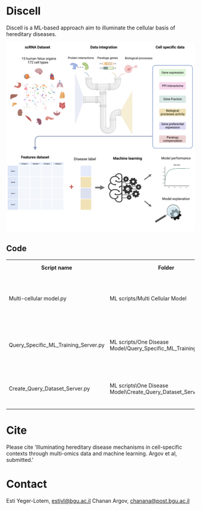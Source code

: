 # Discell
Discell is a ML-based approach aim to illuminate the cellular basis of hereditary diseases.

<img src="Concept Figure.png" alt="Concept Figure">

<h2>Code</h2>
<table>
  <tr>
    <th>Script name</th>
    <th>Folder</th>
    <th>Contant</th>
    <th>Manuscript figures</th>
    <th>Comments</th>
  </tr>
  <tr>
    <td>Multi-cellular model.py</td>
    <td>ML scripts/Multi Cellular Model</td>
    <td>Multi-cellular model train, evaluation and explanation</td>
    <td>Fig. 3C</td>
    <td></td>
  </tr>
  <tr>
    <td>Query_Specific_ML_Training_Server.py</td>
    <td>ML scripts/One Disease Model/Query_Specific_ML_Training_Server.py</td>
    <td>Disease specific ML model train, evaluation and explanation</td>
    <td>Fig. 2B-E</td>
    <td></td>
  </tr>  
    <tr>
    <td>Create_Query_Dataset_Server.py</td>
    <td>ML scripts\One Disease Model\Create_Query_Dataset_Server.py</td>
    <td>Creates the training dataset for the disease specific ML model</td>
    <td></td>
    <td>The input is list of relevant genes</td>
  </tr>  
</table>
</body>
</html>


# Cite
Please cite 'Illuminating hereditary disease mechanisms in cell-specific contexts through multi-omics data and machine learning. Argov et al, submitted.'

# Contact
Esti Yeger-Lotem, estiyl@bgu.ac.il
Chanan Argov, chanana@post.bgu.ac.il
